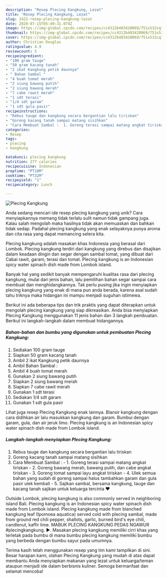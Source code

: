 ```yaml
---
description: "Resep Plecing Kangkung, Lezat"
title: "Resep Plecing Kangkung, Lezat"
slug: 2422-resep-plecing-kangkung-lezat
date: 2020-07-15T05:49:31.074Z
image: https://img-global.cpcdn.com/recipes/cc4312b403428069/751x532cq70/plecing-kangkung-foto-resep-utama.jpg
thumbnail: https://img-global.cpcdn.com/recipes/cc4312b403428069/751x532cq70/plecing-kangkung-foto-resep-utama.jpg
cover: https://img-global.cpcdn.com/recipes/cc4312b403428069/751x532cq70/plecing-kangkung-foto-resep-utama.jpg
author: Christian Douglas
ratingvalue: 4.9
reviewcount: 5
recipeingredient:
- "100 gram tauge"
- "50 gram kacang tanah"
- "2 ikat Kangkung petik daunnya"
- " Bahan Sambal "
- "4 buah tomat merah"
- "2 siung bawang putih"
- "2 siung bawang merah"
- "7 cabe rawit merah"
- "1 sdt terasi"
- "1/4 sdt garam"
- "1 sdt gula pasir"
recipeinstructions:
- "Rebus tauge dan kangkung secara bergantian lalu tiriskan"
- "Goreng kacang tanah sampai matang sisihkan"
- "Cara Membuat Sambal :  1. Goreng terasi sampai matang angkat tiriskan 2. Goreng bawang merah, bawang putih, dan cabe angkat tiriskan 3. Goreng tomat sampai layu angkat tiriskan 4. Ulek semua bahan yang sudah di goreng sampai halus tambahkan garam dan gula pasir ulek kembali 5. Sajikan sambal, bersama kangkung, tauge dan kacang tanah sajikan untuk keluarga tercinta ❤"
categories:
- Resep
tags:
- plecing
- kangkung

katakunci: plecing kangkung 
nutrition: 277 calories
recipecuisine: Indonesian
preptime: "PT18M"
cooktime: "PT32M"
recipeyield: "1"
recipecategory: Lunch

---
```



![Plecing Kangkung](https://img-global.cpcdn.com/recipes/cc4312b403428069/751x532cq70/plecing-kangkung-foto-resep-utama.jpg)

Anda sedang mencari ide resep plecing kangkung yang unik? Cara menyiapkannya memang tidak terlalu sulit namun tidak gampang juga. Kalau salah mengolah maka hasilnya tidak akan memuaskan dan bahkan tidak sedap. Padahal plecing kangkung yang enak selayaknya punya aroma dan cita rasa yang dapat memancing selera kita.

Plecing kangkung adalah masakan khas Indonesia yang berasal dari Lombok. Plecing kangkung terdiri dari kangkung yang direbus dan disajikan dalam keadaan dingin dan segar dengan sambal tomat, yang dibuat dari Cabai rawit, garam, terasi dan tomat. Plecing kangkung is an Indonesian spicy water spinach dish made from Lombok island.

Banyak hal yang sedikit banyak mempengaruhi kualitas rasa dari plecing kangkung, mulai dari jenis bahan, lalu pemilihan bahan segar sampai cara membuat dan menghidangkannya. Tak perlu pusing jika ingin menyiapkan plecing kangkung yang enak di mana pun anda berada, karena asal sudah tahu triknya maka hidangan ini mampu menjadi suguhan istimewa.


Berikut ini ada beberapa tips dan trik praktis yang dapat diterapkan untuk mengolah plecing kangkung yang siap dikreasikan. Anda bisa menyiapkan Plecing Kangkung menggunakan 11 jenis bahan dan 3 langkah pembuatan. Berikut ini langkah-langkah dalam membuat hidangannya.

<!--inarticleads1-->

##### Bahan-bahan dan bumbu yang digunakan untuk pembuatan Plecing Kangkung:

1. Sediakan 100 gram tauge
1. Siapkan 50 gram kacang tanah
1. Ambil 2 ikat Kangkung petik daunnya
1. Ambil  Bahan Sambal :
1. Ambil 4 buah tomat merah
1. Gunakan 2 siung bawang putih
1. Siapkan 2 siung bawang merah
1. Siapkan 7 cabe rawit merah
1. Gunakan 1 sdt terasi
1. Sediakan 1/4 sdt garam
1. Gunakan 1 sdt gula pasir


Lihat juga resep Plecing Kangkung enak lainnya. Blansir kangkung dengan cara didihkan air lalu masukkan kangkung dan garam. Bumbui dengan garam, gula, dan air jeruk limo. Plecing kangkung is an Indonesian spicy water spinach dish made from Lombok island. 

<!--inarticleads2-->

##### Langkah-langkah menyiapkan Plecing Kangkung:

1. Rebus tauge dan kangkung secara bergantian lalu tiriskan
1. Goreng kacang tanah sampai matang sisihkan
1. Cara Membuat Sambal :  - 1. Goreng terasi sampai matang angkat tiriskan - 2. Goreng bawang merah, bawang putih, dan cabe angkat tiriskan - 3. Goreng tomat sampai layu angkat tiriskan - 4. Ulek semua bahan yang sudah di goreng sampai halus tambahkan garam dan gula pasir ulek kembali - 5. Sajikan sambal, bersama kangkung, tauge dan kacang tanah sajikan untuk keluarga tercinta ❤


Outside Lombok, plecing kangkung is also commonly served in neighboring island Bali. Plecing kangkung is an Indonesian spicy water spinach dish made from Lombok island. Plecing kangkung made from blanched kangkung leaf (Ipomoea aquatica) served cold with plecing sambal, made from ground red chili pepper, shallots, garlic, burned bird&#39;s eye chili, candlenut, kaffir lime. MABUK PLECING KANGKUNG PEDAS NGAWUR #plecingkangkung. ►. Masakan plecing kangkung memiliki cirri khas yang terletak pada bumbu di mana bumbu plecing kangkung memiliki bumbu yang berbeda dengan bumbu sayur pada umumnya. 

Terima kasih telah menggunakan resep yang tim kami tampilkan di sini. Besar harapan kami, olahan Plecing Kangkung yang mudah di atas dapat membantu Anda menyiapkan makanan yang lezat untuk keluarga/teman ataupun menjadi ide dalam berbisnis kuliner. Semoga bermanfaat dan selamat mencoba!
